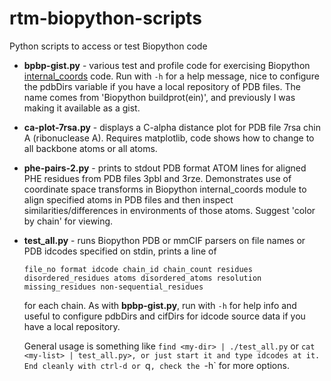 # rtm-biopython-scripts
Python scripts to access or test Biopython code

* **bpbp-gist.py** - various test and profile code for exercising Biopython [internal_coords](https://github.com/rob-miller/biopython/blob/master/Bio/PDB/internal_coords.py)
code.  Run with `-h` for a help message, nice to configure the pdbDirs variable if you have a local repository of PDB files.  The name comes from 'Biopython buildprot(ein)',
and previously I was making it available as a gist.

* **ca-plot-7rsa.py** - displays a C-alpha distance plot for PDB file 7rsa chin A (ribonuclease A).  Requires matplotlib, code shows how to change to all backbone atoms or all atoms.

* **phe-pairs-2.py** - prints to stdout PDB format ATOM lines for aligned PHE residues from PDB files 3pbl and 3rze.  Demonstrates use of coordinate space transforms in Biopython internal_coords module to align specified atoms in PDB files and then inspect similarities/differences in environments of those atoms.  Suggest 'color by chain' for viewing.

* **test_all.py** - runs Biopython PDB or mmCIF parsers on file names or PDB idcodes specified on stdin, prints a line of 

    `file_no format idcode chain_id chain_count residues disordered_residues atoms disordered_atoms resolution missing_residues non-sequential_residues`

    for each chain.  As with **bpbp-gist.py**, run with `-h` for help info and useful to configure pdbDirs and cifDirs for idcode source data if you have a local repository.  
    
    General usage is something like `find <my-dir> | ./test_all.py` or `cat <my-list> | test_all.py>, or just start it and type idcodes at it.  End cleanly with ctrl-d or `q`,
    check the `-h` for more options.
